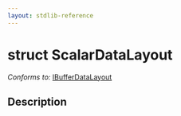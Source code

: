 ```yaml
---
layout: stdlib-reference
---
```


# struct ScalarDataLayout

*Conforms to:* [IBufferDataLayout](../interfaces/ibufferdatalayout-017b/index)

## Description



